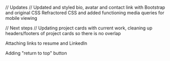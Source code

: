 // Updates //
Updated and styled bio, avatar and contact link with Bootstrap and original CSS 
Refractored CSS and added functioning media queries for mobile viewing

// Next steps //
Updating project cards with current work, cleaning up headers/footers of project cards so there is no overlap

Attaching links to resume and LinkedIn

Adding "return to top" button

